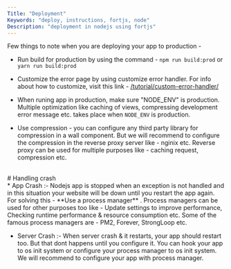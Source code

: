 ```yaml
---
Title: "Deployment"
Keywords: "deploy, instructions, fortjs, node"
Description: "deployment in nodejs using fortjs"
---
```


Few things to note when you are deploying your app to production - 

* Run build for production by using the command - `npm run build:prod` or `yarn run build:prod`

* Customize the error page by using customize error handler. For info about how to customize, visit this link - [/tutorial/custom-error-handler/](/tutorial/custom-error-handler/)

* When runing app in production, make sure "NODE_ENV" is production. Multiple optimization like caching of views, compressing development error message etc. takes place when `NODE_ENV` is production.

* Use compression - you can configure any third party library for compression in a wall component. But we will recommend to configure the compression in the reverse proxy server like - nginix etc. Reverse proxy can be used for multiple purposes like - caching request, compression etc.

<br>
# Handling crash 
<br>
* App Crash :-  Nodejs app is stopped when an exception is not handled and in this situation your website will be down until you restart the app again. For solving this - **Use a process manager** . Process managers can be used for other purposes too like - Update settings to improve performance, Checking runtime performance & resource consumption etc. Some of the famous process managers are - PM2, Forever, StrongLoop etc.

* Server Crash :- When server crash & it restarts, your app should restart too. But that dont happens until you configure it. You can hook your app to os init system or configure your process manager to os init system. We will recommend to configure your app with process manager.


